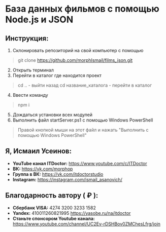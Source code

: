 # База данных фильмов с помощью Node.js и JSON

## Инструкция:
1. Склонировать репозиторий на свой компьютер с помощью 
> git clone https://github.com/morphIsmail/films_json.git
2. Открыть терминал
3. Перейти в каталог где находится проект
> cd ..  - выйти назад
> cd название_каталога - перейти в каталог
4. Ввести команду
> npm i
5. Дождаться установки всех модулей
6. Выполнить файл startServer.ps1 с помощью Windows PowerShell
> Правой кнопкой мыши на этот файл и нажать "Выполнить с помощью Windows PowerShell"

## Я, Исмаил Усеинов:
* __YouTube канал ITDoctor:__ https://www.youtube.com/c/ITDoctor
* __ВК:__ https://vk.com/morphop
* __Группа в ВК:__ https://vk.com/itdoctorstudio
* __Instagram:__ https://instagram.com/ismail_asanovich/

## Благодарность автору ( ₽ ):
* __Сбербанк VISA:__ 4274 3200 3233 1582
* __Yandex:__ 410011260821995 https://yasobe.ru/na/itdoctor  
* __Станьте спонсором Youtube канала:__ https://www.youtube.com/channel/UC2Ev-rDSHBov0ZMChesLfrg/join


